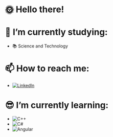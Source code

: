 # :sun_with_face: Hello there!

# 🔭 I’m currently studying:  
   - :books: Science and Technology 
   
# 📫 How to reach me:
 - [![LinkedIn](https://img.shields.io/badge/LinkedIn-0077B5?style=for-the-badge&logo=linkedin&logoColor=white)](https://www.linkedin.com/in/gabriel-f-622194245/)
 
# :sunglasses: I’m currently learning:
  - ![C++](https://img.shields.io/badge/C%2B%2B-00599C?style=for-the-badge&logo=c%2B%2B&logoColor=white)
  - ![C#](https://img.shields.io/badge/C%23-239120?style=for-the-badge&logo=c-sharp&logoColor=white)
  - ![Angular](https://img.shields.io/badge/Angular-DD0031?style=for-the-badge&logo=angular&logoColor=white)
